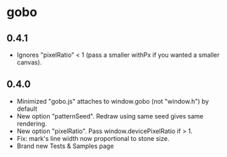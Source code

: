 # gobo
## 0.4.1
- Ignores "pixelRatio" < 1 (pass a smaller withPx if you wanted a smaller canvas).
## 0.4.0
- Minimized "gobo.js" attaches to window.gobo (not "window.h") by default
- New option "patternSeed". Redraw using same seed gives same rendering.
- New option "pixelRatio". Pass window.devicePixelRatio if > 1.
- Fix: mark's line width now proportional to stone size.
- Brand new Tests & Samples page
